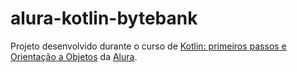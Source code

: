 # alura-kotlin-bytebank

Projeto desenvolvido durante o curso de [Kotlin: primeiros passos e Orientação a Objetos](https://cursos.alura.com.br/course/kotlin-orientacao-objetos) da [Alura](https://www.alura.com.br/).
